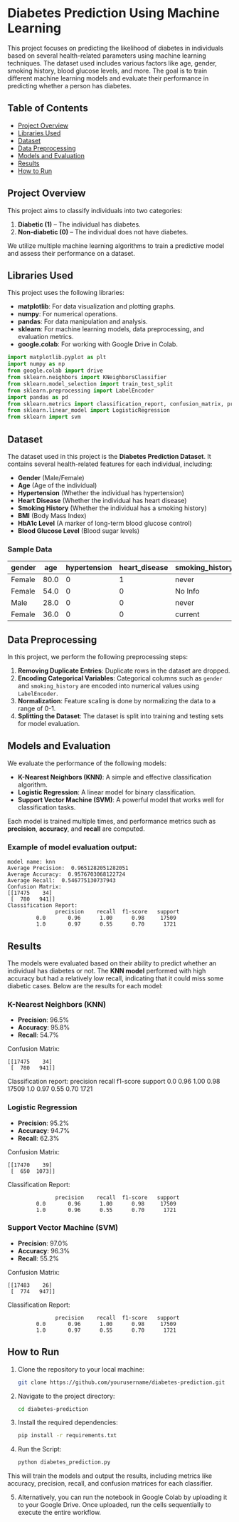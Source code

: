 # Diabetes Prediction Using Machine Learning

This project focuses on predicting the likelihood of diabetes in individuals based on several health-related parameters using machine learning techniques. The dataset used includes various factors like age, gender, smoking history, blood glucose levels, and more. The goal is to train different machine learning models and evaluate their performance in predicting whether a person has diabetes.

## Table of Contents

- [Project Overview](#project-overview)
- [Libraries Used](#libraries-used)
- [Dataset](#dataset)
- [Data Preprocessing](#data-preprocessing)
- [Models and Evaluation](#models-and-evaluation)
- [Results](#results)
- [How to Run](#how-to-run)

## Project Overview

This project aims to classify individuals into two categories:
1. **Diabetic (1)** – The individual has diabetes.
2. **Non-diabetic (0)** – The individual does not have diabetes.

We utilize multiple machine learning algorithms to train a predictive model and assess their performance on a dataset. 

## Libraries Used

This project uses the following libraries:

- **matplotlib**: For data visualization and plotting graphs.
- **numpy**: For numerical operations.
- **pandas**: For data manipulation and analysis.
- **sklearn**: For machine learning models, data preprocessing, and evaluation metrics.
- **google.colab**: For working with Google Drive in Colab.

```python
import matplotlib.pyplot as plt
import numpy as np
from google.colab import drive
from sklearn.neighbors import KNeighborsClassifier
from sklearn.model_selection import train_test_split
from sklearn.preprocessing import LabelEncoder
import pandas as pd
from sklearn.metrics import classification_report, confusion_matrix, precision_score, accuracy_score, recall_score
from sklearn.linear_model import LogisticRegression
from sklearn import svm
```

## Dataset

The dataset used in this project is the **Diabetes Prediction Dataset**. It contains several health-related features for each individual, including:

- **Gender** (Male/Female)
- **Age** (Age of the individual)
- **Hypertension** (Whether the individual has hypertension)
- **Heart Disease** (Whether the individual has heart disease)
- **Smoking History** (Whether the individual has a smoking history)
- **BMI** (Body Mass Index)
- **HbA1c Level** (A marker of long-term blood glucose control)
- **Blood Glucose Level** (Blood sugar levels)

### Sample Data

| gender  | age  | hypertension | heart_disease | smoking_history | bmi   | HbA1c_level | blood_glucose_level | diabetes |
|---------|------|--------------|---------------|-----------------|-------|-------------|---------------------|----------|
| Female  | 80.0 | 0            | 1             | never           | 25.19 | 6.6         | 140                 | 0        |
| Female  | 54.0 | 0            | 0             | No Info         | 27.32 | 6.6         | 80                  | 0        |
| Male    | 28.0 | 0            | 0             | never           | 27.32 | 5.7         | 158                 | 0        |
| Female  | 36.0 | 0            | 0             | current         | 23.45 | 5.0         | 155                 | 0        |

## Data Preprocessing

In this project, we perform the following preprocessing steps:

1. **Removing Duplicate Entries**: Duplicate rows in the dataset are dropped.
2. **Encoding Categorical Variables**: Categorical columns such as `gender` and `smoking_history` are encoded into numerical values using `LabelEncoder`.
3. **Normalization**: Feature scaling is done by normalizing the data to a range of 0-1.
4. **Splitting the Dataset**: The dataset is split into training and testing sets for model evaluation.

## Models and Evaluation

We evaluate the performance of the following models:

- **K-Nearest Neighbors (KNN)**: A simple and effective classification algorithm.
- **Logistic Regression**: A linear model for binary classification.
- **Support Vector Machine (SVM)**: A powerful model that works well for classification tasks.

Each model is trained multiple times, and performance metrics such as **precision**, **accuracy**, and **recall** are computed.

### Example of model evaluation output:

```text
model name: knn 
Average Precision:  0.9651282051282051 
Average Accuracy:  0.9576703068122724 
Average Recall:  0.546775130737943 
Confusion Matrix: 
[[17475    34]
 [  780   941]]
Classification Report: 
               precision    recall  f1-score   support
         0.0       0.96      1.00      0.98     17509
         1.0       0.97      0.55      0.70      1721
```

## Results

The models were evaluated based on their ability to predict whether an individual has diabetes or not. The **KNN model** performed with high accuracy but had a relatively low recall, indicating that it could miss some diabetic cases. Below are the results for each model:

### K-Nearest Neighbors (KNN)
- **Precision**: 96.5%
- **Accuracy**: 95.8%
- **Recall**: 54.7%

Confusion Matrix:
```text
[[17475    34]
 [  780   941]]
```
Classification report:
               precision    recall  f1-score   support
         0.0       0.96      1.00      0.98     17509
         1.0       0.97      0.55      0.70      1721


### Logistic Regression
- **Precision**: 95.2%
- **Accuracy**: 94.7%
- **Recall**: 62.3%

Confusion Matrix:
```text
[[17470    39]
 [  650  1073]]
```

Classification Report:

```text
               precision    recall  f1-score   support
         0.0       0.96      1.00      0.98     17509
         1.0       0.96      0.55      0.70      1721
```
### Support Vector Machine (SVM)
- **Precision**: 97.0%
- **Accuracy**: 96.3%
- **Recall**: 55.2%

Confusion Matrix:
```text
[[17483    26]
 [  774   947]]
```
Classification Report:
```text
               precision    recall  f1-score   support
         0.0       0.96      1.00      0.98     17509
         1.0       0.97      0.55      0.70      1721
```
## How to Run

1. Clone the repository to your local machine:
   ```bash
   git clone https://github.com/yourusername/diabetes-prediction.git
   ```
2. Navigate to the project directory:
   ```bash
   cd diabetes-prediction
   ```
3. Install the required dependencies:
   ```bash
   pip install -r requirements.txt
   ```
4. Run the Script:
   ```bash
   python diabetes_prediction.py
   ```
  
This will train the models and output the results, including metrics like accuracy, precision, recall, and confusion matrices for each classifier.

5. Alternatively, you can run the notebook in Google Colab by uploading it to your Google Drive. Once uploaded, run the cells sequentially to execute the entire workflow.
